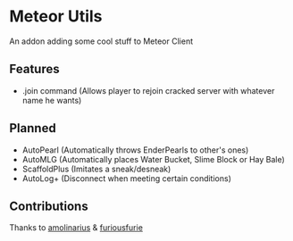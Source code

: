 # Meteor Utils

An addon adding some cool stuff to Meteor Client

## Features
- .join command (Allows player to rejoin cracked server with whatever name he wants)

## Planned
- AutoPearl (Automatically throws EnderPearls to other's ones)
- AutoMLG (Automatically places Water Bucket, Slime Block or Hay Bale)
- ScaffoldPlus (Imitates a sneak/desneak)
- AutoLog+ (Disconnect when meeting certain conditions)
  
## Contributions
Thanks to [amolinarius](https://github.com/amolinarius) & [furiousfurie](https://github.com/furiousfurie)
